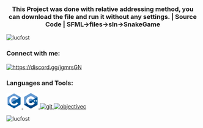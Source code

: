 <h3 align="center">This Project was done with relative addressing method, you can download the file and run it without any settings. | Source Code | SFML->files->sln->SnakeGame</h3>

<p align="left"> <img src="https://komarev.com/ghpvc/?username=lucfost&label=Profile%20views&color=0e75b6&style=flat" alt="lucfost" /> </p>

<h3 align="left">Connect with me:</h3>
<p align="left">
<a href="https://discord.gg/https://discord.gg/jgmrsGN" target="blank"><img align="center" src="https://raw.githubusercontent.com/rahuldkjain/github-profile-readme-generator/master/src/images/icons/Social/discord.svg" alt="https://discord.gg/jgmrsGN" height="30" width="40" /></a>
</p>

<h3 align="left">Languages and Tools:</h3>
<p align="left"> <a href="https://www.cprogramming.com/" target="_blank" rel="noreferrer"> <img src="https://raw.githubusercontent.com/devicons/devicon/master/icons/c/c-original.svg" alt="c" width="40" height="40"/> </a> <a href="https://www.w3schools.com/cpp/" target="_blank" rel="noreferrer"> <img src="https://raw.githubusercontent.com/devicons/devicon/master/icons/cplusplus/cplusplus-original.svg" alt="cplusplus" width="40" height="40"/> </a> <a href="https://git-scm.com/" target="_blank" rel="noreferrer"> <img src="https://www.vectorlogo.zone/logos/git-scm/git-scm-icon.svg" alt="git" width="40" height="40"/> </a> <a href="https://developer.apple.com/library/archive/documentation/Cocoa/Conceptual/ProgrammingWithObjectiveC/Introduction/Introduction.html" target="_blank" rel="noreferrer"> <img src="https://www.vectorlogo.zone/logos/apple_objectivec/apple_objectivec-icon.svg" alt="objectivec" width="40" height="40"/> </a> </p>

<p><img align="center" src="https://github-readme-stats.vercel.app/api/top-langs?username=lucfost&show_icons=true&locale=en&layout=compact" alt="lucfost" /></p>
